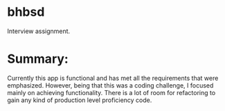 # bhbsd

Interview assignment.

# Summary:

Currently this app is functional and has met all the requirements that were emphasized.
However, being that this was a coding challenge, I focused mainly on achieving functionality. There is a lot of room for refactoring to gain any kind of production level proficiency code.
